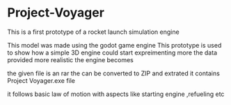 # Project-Voyager
This is a first prototype of a rocket launch simulation engine

This model was made using the godot game engine
This prototype is used to show how a simple 3D engine could start expreimenting more the data provided more realistic the engine becomes

the given file is an rar the can be converted to ZIP and extrated it contains Project Voyager.exe file 

it follows basic law of motion with aspects like starting engine ,refueling etc
